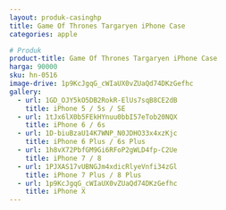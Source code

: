```yaml
---
layout: produk-casinghp
title: Game Of Thrones Targaryen iPhone Case
categories: apple

# Produk
product-title: Game Of Thrones Targaryen iPhone Case
harga: 90000
sku: hn-0516
image-drive: 1p9KcJgqG_cWIaUX0vZUaQd74DKzGefhc
gallery:
  - url: 1GD_OJY5kO5DB2RokR-ElUs7sqB8CE2dB
    title: iPhone 5 / 5s / SE
  - url: 1tJx6lX0b5FEkHYnuu0bbI57eTob20NQX
    title: iPhone 6 / 6s
  - url: 1D-biuBzaU14K7WNP_N0JDHO33x4xzKjc
    title: iPhone 6 Plus / 6s Plus
  - url: 1h8vX72PbfGM9Gi6RFoP2gWLD4fp-C2Ue
    title: iPhone 7 / 8
  - url: 1PJXAS17vUBNGJm4xdicRlyeVnfi34zGl
    title: iPhone 7 Plus / 8 Plus
  - url: 1p9KcJgqG_cWIaUX0vZUaQd74DKzGefhc
    title: iPhone X
---
```

